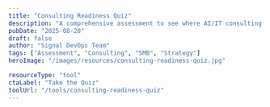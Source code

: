 ```yaml
---
title: "Consulting Readiness Quiz"
description: "A comprehensive assessment to see where AI/IT consulting can accelerate your business — strategy, operations, data, security, and culture."
pubDate: "2025-08-28"
draft: false
author: "Signal DevOps Team"
tags: ["Assessment", "Consulting", "SMB", "Strategy"]
heroImage: "/images/resources/consulting-readiness-quiz.jpg"

resourceType: "tool"
ctaLabel: "Take the Quiz"
toolUrl: "/tools/consulting-readiness-quiz"
---
```


